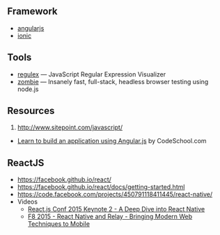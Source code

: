## Framework

- [angularjs](http://angularjs.org/)
- [ionic](https://github.com/driftyco/ionic)

## Tools

- [regulex](http://jex.im/regulex/) — JavaScript Regular Expression Visualizer
- [zombie](https://github.com/assaf/zombie) — Insanely fast, full-stack, headless browser testing using node.js

## Resources

1. http://www.sitepoint.com/javascript/
- [Learn to build an application using Angular.js](http://campus.codeschool.com/courses/shaping-up-with-angular-js/intro) by CodeSchool.com

## ReactJS

- https://facebook.github.io/react/
- https://facebook.github.io/react/docs/getting-started.html
- https://code.facebook.com/projects/450791118411445/react-native/
- Videos
  - [React.js Conf 2015 Keynote 2 - A Deep Dive into React Native](http://j.mp/1IvhdsR)
  - [F8 2015 - React Native and Relay - Bringing Modern Web Techniques to Mobile](http://j.mp/1FpxcTg)
